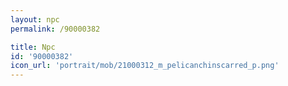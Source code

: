 ```yaml
---
layout: npc
permalink: /90000382

title: Npc
id: '90000382'
icon_url: 'portrait/mob/21000312_m_pelicanchinscarred_p.png'
---
```

